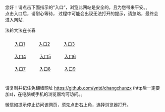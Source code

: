您好！请点击下面指示的“入口”，浏览此网站是安全的，且为您带来平安。。 <br/>
点击入口后，请耐心等待， 过程中可能会出现无法打开的提示，请忽略，最终会进入网站. </br>

法轮大法在长春<br/>
<div style="padding:10px"><a style="margin:20px" target="_blank" href="https://ds58nz3tthe3p.cloudfront.net/2Qpsp?fjcow" id="ccLink1" rel="nofollow">入口1</a> <a target="_blank" style="margin:20px" href="https://dqo5s2tl4mquw.cloudfront.net/2Qpsp?goqfdhpz" id="ccLink2" rel="nofollow">入口2</a> <a style="margin:20px" target="_blank" href="https://d3yvnpp0ao3jo.cloudfront.net/2Qpsp?rlghrjng" id="ccLink3" rel="nofollow">入口3</a></div>

<div style="padding:10px" ><a style="margin:20px" target="_blank" href="https://ds58nz3tthe3p.cloudfront.net/2Qpsp?fjcow" id="ccLink4" rel="nofollow">入口4</a> <a style="margin:20px" href="https://dqo5s2tl4mquw.cloudfront.net/2Qpsp?goqfdhpz" target="_blank" id="ccLink5" rel="nofollow">入口5</a> <a style="margin:20px" href="https://d3yvnpp0ao3jo.cloudfront.net/2Qpsp?rlghrjng" target="_blank" id="ccLink6" rel="nofollow">入口6</a></div>

<div style="padding:10px"><a style="margin:20px" target="_blank" href="https://ds58nz3tthe3p.cloudfront.net/2Qpsp?fjcow" id="ccLink7" rel="nofollow">入口7</a> <a style="margin:20px" href="https://dqo5s2tl4mquw.cloudfront.net/2Qpsp?goqfdhpz" target="_blank" id="ccLink8" rel="nofollow">入口8</a> <a style="margin:20px" target="_blank" href="https://d3yvnpp0ao3jo.cloudfront.net/2Qpsp?rlghrjng" id="ccLink9" rel="nofollow">入口9</a></div>

<br/>



请复制并记住免翻墙网址 https://github.com/yntd/changchunzx (http后一定要加s)，在电脑或手机的浏览器均可访问。。<br/>

微信如提示停止访问该网页，须先点击右上角，选择浏览器打开。
